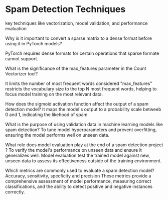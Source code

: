 # Spam Detection Techniques

 key techniques like vectorization, model validation, and performance evaluation

 Why is it important to convert a sparse matrix to a dense format before using it in PyTorch models?

PyTorch requires dense formats for certain operations that sparse formate cannot support.

What is the significance of the max_features parameter in the Count Vectorizer tool?

It limits the number of most frequent words considered
"max_features" restricts the vocabulary size to the top N most frequent words, helping to focus model training on the most relevant data.

How does the sigmoid activation function affect the output of a spam detection model?
It maps the model's output to a probability scale betweeb 0 and 1, indicating the likehood of spam


What is the purpose of using validation data in machine learning models like spam detection?
To tune model hyperparameters and prevent overfitting, ensuring the model performs well on unseen data.

What role does model evaluation play at the end of a spam detection project ?
To verify the model's performance on unseen data and ensure it generalizes well.
Model evaluation test the trained model against new, unseen data to assess its effectiveness outside of the training environment.

Which metrics are commonly used to evaluate a spam detection model?
Accuracy, sensitivity, specficity and precision
These metrics provide a comprehensive assessment of model performance, measuring correct classifications, and the ability to
detect positive and negative instances correctly.






